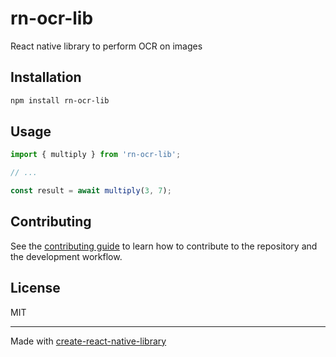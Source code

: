 # rn-ocr-lib

React native library to perform OCR on images

## Installation

```sh
npm install rn-ocr-lib
```

## Usage

```js
import { multiply } from 'rn-ocr-lib';

// ...

const result = await multiply(3, 7);
```

## Contributing

See the [contributing guide](CONTRIBUTING.md) to learn how to contribute to the repository and the development workflow.

## License

MIT

---

Made with [create-react-native-library](https://github.com/callstack/react-native-builder-bob)
